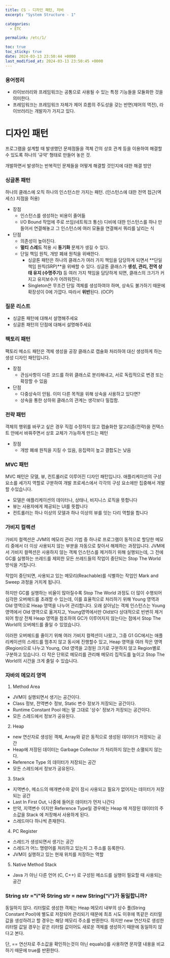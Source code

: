 ```yaml
---
title: CS - 디자인 패턴, 자바
excerpt: "System Structure - 1"

categories:
  - ETC

permalink: /etc/1/

toc: true
toc_sticky: true
date: 2024-03-13 23:50:44 +0000
last_modified_at: 2024-03-13 23:50:45 +0000
---
```


### 용어정리

- 라이브러리와 프레임워크는 공통으로 사용될 수 있는 특정 기능들을 모듈화한 것을 의미한다.
- 프레임워크는 프레임워크 자체가 제어 흐름의 주도성을 갖는 반면(제어의 역전), 라이브러리는 개발자가 가지고 있다.

# 디자인 패턴

프로그램을 설계할 때 발생했던 문제점들을 객체 간의 상호 관계 등을 이용하여 해결할 수 있도록 하나의 ‘규약’ 형태로 만들어 놓은 것.

개발하면서 발생하는 반복적인 문제들을 어떻게 해결할 것인지에 대한 해결 방안

### 싱글톤 패턴

하나의 클래스에 오직 하나의 인스턴스만 가지는 패턴. (인스턴스에 대한 전역 접근(액세스) 지점을 허용)

- 장점
    - 인스턴스를 생성하는 비용이 줄어듦
    - I/O Bound 작업에 주로 쓰임(네트워크 통신)
    디비에 대한 인스턴스를 하나 만들어서 연결해놓고 그 인스턴스에 여러 모듈을 연결해서 쿼리를 날리는 식
- 단점
    - 의존성이 높아진다.
    - **멀티 스레드** 적용 시 **동기화** 문제가 생길 수 있다.
    - 단일 책임 원칙, 개방 폐쇄 원칙을 위배한다.
        - 싱글톤 패턴은 하나의 클래스가 여러 가지 책임을 담당하게 되면서 **단일 책임 원칙(SRP)**을 위배할 수 있다. 싱글톤 클래스가 **생성, 관리, 전역 상태 유지 (수명주기)** 등 여러 가지 책임을 담당하게 되면, 클래스의 크기가 커지고 유지보수가 어려워진다.
        - Singleton은 무조건 단일 객체를 생성하여야 하며, 상속도 불가하기 때문에 확장성이 0에 가깝다. 따라서 **위반**된다. (OCP)

### 질문 리스트

- 싱글톤 패턴에 대해서 설명해주세요
- 싱글톤 패턴의 단점에 대해서 설명해주세요

### 팩토리 패턴

팩토리 메소드 패턴은 객체 생성을 공장 클래스로 캡슐화 처리하여 대신 생성하게 하는 생성 디자인 패턴입니다.

- 장점
    - 관심사항이 다른 코드를 하위 클래스로 분리해내고, 서로 독립적으로 변경 또는 확장할 수 있음
- 단점
    - 다중상속이 안됨. 이미 다른 목적을 위해 상속을 사용하고 있다면?
    - 상속을 통한 상하위 클래스의 관계는 생각보다 밀접함.

### 전략 패턴

객체의 행위를 바꾸고 싶은 경우 직접 수정하지 않고 캡슐화한 알고리즘(전략)을 컨텍스트 안에서 바꿔주면서 상호 교체가 가능하게 만드는 패턴

- 장점
    - 개방 폐쇄 원칙을 지킬 수 있음, 응집력이 높고 결합도는 낮음

### MVC 패턴

MVC 패턴은 모델, 뷰, 컨트롤러로 이루어진 디자인 패턴입니다.
애플리케이션의 구성 요소를 세가지 역할로 구분하여 개발 프로세스에서 각각의 구성 요소에만 집중해서 개발할 수있습니다.

- 모델은 애플리케이션의 데이터나, 상태나, 비지니스 로직을 뜻합니다
- 뷰는 사용자에게 제공되는 UI를 뜻합니다
- 컨트롤러는 하나 이상의 모델과 하나 이상의 뷰를 잇는 다리 역할을 합니다

### 가비지 컬렉션

가비지 컬렉션은 JVM의 메모리 관리 기법 중 하나로 프로그램이 동적으로 할당한 메모리 중에서 더 이상 사용되지 않는 부분을 자동으로 찾아서 해제하는 과정입니다.
JVM에서 가비지 컬렉션은 사용하지 않는 객체 인스턴스를 제거하기 위해 실행되는데, 그 전에 GC를 실행하는 쓰레드를 제외한 모든 쓰레드들의 작업이 중단되는 Stop The World 방식을 거칩니다.

작업이 중단되면, 사용되고 있는 메모리(Reachable)를 식별하는 작업인 Mark and Sweep 과정을 거치게 됩니다.

하지만 GC를 실행하는 비율이 많아질수록 Stop The World 과정도 더 많이 수행되어 심각한 오버헤드를 초래할 수 있는데, 이를 효율적으로 처리하기 위해 Young 영역과 Old 영역으로 Heap 영역을 나누어 관리합니다. 오래 살아남는 객체 인스턴스는 Young 영역에서 Old 영역으로 옮겨지고, Young영역에서만 Old보다 상대적으로 빈번히 제거되어 항상 전체 Heap 영역을 참조하여 GC가 이루어지지 않는다는 점에서 Stop The World의 오버헤드를 줄일 수 있었습니다.

이러한 오버헤드를 줄이기 위해 여러 가비지 컬렉션이 나왔고, 그중 G1 GC에서는 애플리케이션의 스레드를 멈추지 않고 동시에 진행할수 있고, Heap 영역을 여러 작은 영역(Region)으로 나누고 Young, Old 영역을 고정된 크기로 구분하지 않고 Region별로 구분하고 있습니다. 더 작은 단위로 메모리를 관리해 메모리 집적도를 높이고 Stop The World의 시간을 크게 줄일 수 있습니다.

### 자바의 메모리 영역

1) Method Area

- JVM이 실행되면서 생기는 공간이다.
- Class 정보, 전역변수 정보, Static 변수 정보가 저장되는 공간이다.
- Runtime Constant Pool 에는 말 그대로 '상수' 정보가 저장되는 공간이다.
- 모든 스레드에서 정보가 공유된다.

2) Heap

- new 연산자로 생성된 객체, Array와 같은 동적으로 생성된 데이터가 저장되는 공간
- Heap에 저장된 데이터는 Garbage Collector 가 처리하지 않는한 소멸되지 않는다.
- Reference Type 의 데이터가 저장되는 공간
- 모든 스레드에서 정보가 공유된다.

3) Stack

- 지역변수, 메소드의 매개변수와 같이 잠시 사용되고 필요가 없어지는 데이터가 저장되는 공간
- Last In First Out, 나중에 들어온 데이터가 먼저 나간다
- 만약, 지역변수 이지만 Reference Type일 경우에는 Heap 에 저장된 데이터의 주소값을 Stack 에 저장해서 사용하게 된다.
- 스레드마다 하나씩 존재한다.

4) PC Register

- 스레드가 생성되면서 생기는 공간
- 스레드가 어느 명령어를 처리하고 있는지 그 주소를 등록한다.
- JVM이 실행하고 있는 현재 위치를 저장하는 역할

5) Native Method Stack

- Java 가 아닌 다른 언어 (C, C++) 로 구성된 메소드를 실행이 필요할 때 사용되는 공간

### String str ="i"와 String str = new String("i")가 동일합니까?

동일하지 않다. 리터럴로 생성한 객체는 Heap 메모리 내부의 상수 풀(String Constant Pool)에 별도로 저장되어 관리되기 때문에 최초 시도 이후에 똑같은 리터럴 값을 생성하려고 할 경우는 해당 메모리 주소를 반환한다. 하지만 new 연산자로 생성한 리터럴 값일 경우는 같은 리터럴 값이어도 새로운 객체를 생성하기 때문에 동일하지 않다고 본다.

단, == 연산자로 주소값을 확인하는것이 아닌 equals()를 사용하면 문자열 내용을 비교하기 때문에 true를 반환한다.
